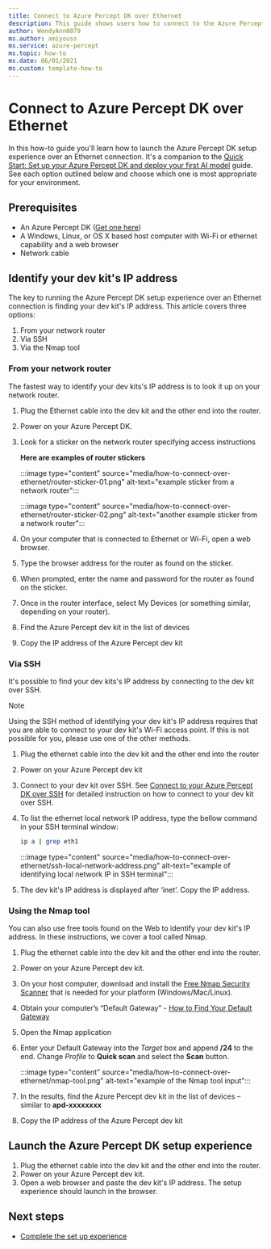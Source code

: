 ```yaml
---
title: Connect to Azure Percept DK over Ethernet
description: This guide shows users how to connect to the Azure Percept DK setup experience when connected over an Ethernet connection.
author: WendyAnn0079
ms.author: amiyouss
ms.service: azure-percept
ms.topic: how-to 
ms.date: 06/01/2021
ms.custom: template-how-to
---
```


# Connect to Azure Percept DK over Ethernet

In this how-to guide you'll learn how to launch the Azure Percept DK setup experience over an Ethernet connection. It's a companion to the [Quick Start: Set up your Azure Percept DK and deploy your first AI model](./quickstart-percept-dk-set-up.md) guide. See each option outlined below and choose which one is most appropriate for your environment.

## Prerequisites

- An Azure Percept DK ([Get one here](https://go.microsoft.com/fwlink/?linkid=2155270))
- A Windows, Linux, or OS X based host computer with Wi-Fi or ethernet capability and a web browser
- Network cable

## Identify your dev kit's IP address

The key to running the Azure Percept DK setup experience over an Ethernet connection is finding your dev kit's IP address. This article covers three options:
1. From your network router
1. Via SSH
1. Via the Nmap tool

### From your network router
The fastest way to identify your dev kits's IP address is to look it up on your network router.
1. Plug the Ethernet cable into the dev kit and the other end into the router.
1. Power on your Azure Percept DK.
1. Look for a sticker on the network router specifying access instructions

    **Here are examples of router stickers**

    :::image type="content" source="media/how-to-connect-over-ethernet/router-sticker-01.png" alt-text="example sticker from a network router":::

    :::image type="content" source="media/how-to-connect-over-ethernet/router-sticker-02.png" alt-text="another example sticker from a network router":::

1. On your computer that is connected to Ethernet or Wi-Fi, open a web browser.
1. Type the browser address for the router as found on the sticker.
1. When prompted, enter the name and password for the router as found on the sticker.
1. Once in the router interface, select My Devices (or something similar, depending on your router).
1. Find the Azure Percept dev kit in the list of devices
1. Copy the IP address of the Azure Percept dev kit

### Via SSH
It's possible to find your dev kits's IP address by connecting to the dev kit over SSH.

> [!NOTE]
> Using the SSH method of identifying your dev kit's IP address requires that you are able to connect to your dev kit's Wi-Fi access point. If this is not possible for you, please use one of the other methods.

1. Plug the ethernet cable into the dev kit and the other end into the router
1. Power on your Azure Percept dev kit
1. Connect to your dev kit over SSH. See [Connect to your Azure Percept DK over SSH](./how-to-ssh-into-percept-dk.md) for detailed instruction on how to connect to your dev kit over SSH.
1. To list the ethernet local network IP address, type the bellow command in your SSH terminal window:

    ```bash
    ip a | grep eth1
    ```

    :::image type="content" source="media/how-to-connect-over-ethernet/ssh-local-network-address.png" alt-text="example of identifying local network IP in SSH terminal":::


1. The dev kit's IP address is displayed after ‘inet’. Copy the IP address.

### Using the Nmap tool
You can also use free tools found on the Web to identify your dev kit's IP address. In these instructions, we cover a tool called Nmap.
1. Plug the ethernet cable into the dev kit and the other end into the router.
1. Power on your Azure Percept dev kit.
1. On your host computer, download and install the [Free Nmap Security Scanner](https://nmap.org/download.html) that is needed for your platform (Windows/Mac/Linux).
1. Obtain your computer’s “Default Gateway” - [How to Find Your Default Gateway](https://www.noip.com/support/knowledgebase/finding-your-default-gateway/)
1. Open the Nmap application 
1. Enter your Default Gateway into the *Target* box and append **/24** to the end. Change *Profile* to **Quick scan** and select the **Scan** button.
    
    :::image type="content" source="media/how-to-connect-over-ethernet/nmap-tool.png" alt-text="example of the Nmap tool input":::
 
1. In the results, find the Azure Percept dev kit in the list of devices – similar to **apd-xxxxxxxx**
1. Copy the IP address of the Azure Percept dev kit 

## Launch the Azure Percept DK setup experience
1. Plug the ethernet cable into the dev kit and the other end into the router.
1. Power on your Azure Percept dev kit.
1. Open a web browser and paste the dev kit's IP address. The setup experience should launch in the browser.

## Next steps
- [Complete the set up experience](./quickstart-percept-dk-set-up.md)